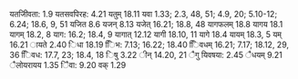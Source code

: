 यतजीिवता: 1.9 यतसवपिरह: 4.21 यतुम् 18.11 यवा 1.33; 2.3, 48, 51; 4.9, 20; 5.10-12; 6.24; 18.6, 9, 51 यजित 8.6 यजन् 8.13 यजेत् 16.21; 18.8, 48 यागफलम् 18.8 यागय 18.1 यागम् 18.2, 8 याग: 16.2; 18.4, 9 यागात् 12.12 यागी 18.10, 11 यागे 18.4 यायम् 18.3, 5 यम् 16.21 ायते 2.40 िधा 18.19 ििभ: 7.13; 16.22; 18.40 ििवधम् 16.21; 7.17; 18.12, 29, 36 ििवध: 17.7, 23; 18.4, 18 िषु 3.22 ीन् 14.20, 21 ैगु यिवषया: 2.45 ैधयम् 9.21 ैलोयरायय 1.35 ैिवा: 9.20 वक् 1.29